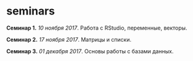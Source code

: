 # seminars

**Семинар 1.** *10 ноября 2017*. Работа с RStudio, переменные, векторы.

**Семинар 2.** *17 ноября 2017*. Матрицы и списки.

**Семинар 3.** *01 декабря 2017*. Основы работы с базами данных.